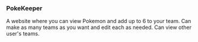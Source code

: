 ### PokeKeeper

A website where you can view Pokemon and add up to 6 to your team.
Can make as many teams as you want and edit each as needed.
Can view other user's teams.

